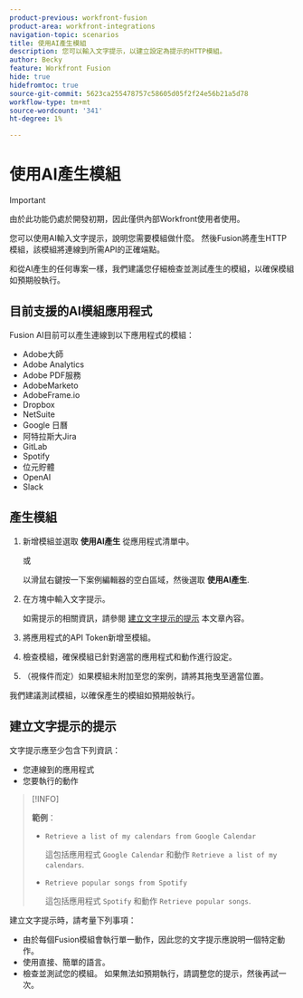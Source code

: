 ```yaml
---
product-previous: workfront-fusion
product-area: workfront-integrations
navigation-topic: scenarios
title: 使用AI產生模組
description: 您可以輸入文字提示，以建立設定為提示的HTTP模組。
author: Becky
feature: Workfront Fusion
hide: true
hidefromtoc: true
source-git-commit: 5623ca255478757c58605d05f2f24e56b21a5d78
workflow-type: tm+mt
source-wordcount: '341'
ht-degree: 1%

---
```


# 使用AI產生模組

<!--DO NOT DELETE - linked through CSH-->

>[!IMPORTANT]
>
>由於此功能仍處於開發初期，因此僅供內部Workfront使用者使用。

您可以使用AI輸入文字提示，說明您需要模組做什麼。 然後Fusion將產生HTTP模組，該模組將連線到所需API的正確端點。

和從AI產生的任何專案一樣，我們建議您仔細檢查並測試產生的模組，以確保模組如預期般執行。

## 目前支援的AI模組應用程式

Fusion AI目前可以產生連線到以下應用程式的模組：

* Adobe大師
* Adobe Analytics
* Adobe PDF服務
* AdobeMarketo
* AdobeFrame.io
* Dropbox
* NetSuite
* Google 日曆
* 阿特拉斯大Jira
* GitLab
* Spotify
* 位元貯體
* OpenAI
* Slack

## 產生模組

1. 新增模組並選取 **使用AI產生** 從應用程式清單中。

   或

   以滑鼠右鍵按一下案例編輯器的空白區域，然後選取 **使用AI產生**.
1. 在方塊中輸入文字提示。

   如需提示的相關資訊，請參閱 [建立文字提示的提示](#tips-for-creating-text-prompts) 本文章內容。
1. 將應用程式的API Token新增至模組。
1. 檢查模組，確保模組已針對適當的應用程式和動作進行設定。
1. （視條件而定）如果模組未附加至您的案例，請將其拖曳至適當位置。

我們建議測試模組，以確保產生的模組如預期般執行。

## 建立文字提示的提示

文字提示應至少包含下列資訊：

* 您連線到的應用程式
* 您要執行的動作

>[!INFO]
>
>**範例**：
>
>* `Retrieve a list of my calendars from Google Calendar`
>
>   這包括應用程式 `Google Calendar` 和動作 `Retrieve a list of my calendars`.
>
>* `Retrieve popular songs from Spotify`
>
>   這包括應用程式 `Spotify` 和動作 `Retrieve popular songs`.

建立文字提示時，請考量下列事項：

* 由於每個Fusion模組會執行單一動作，因此您的文字提示應說明一個特定動作。
* 使用直接、簡單的語言。
* 檢查並測試您的模組。 如果無法如預期執行，請調整您的提示，然後再試一次。



